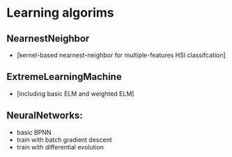 Learning algorims
===================

## NearnestNeighbor
* [kernel-based nearnest-neighbor for multiple-features HSI classifcation]

## ExtremeLearningMachine
* [including basic ELM and weighted ELM]

## NeuralNetworks:
* basic BPNN
* train with batch gradient descent
* train with differential evolution 
